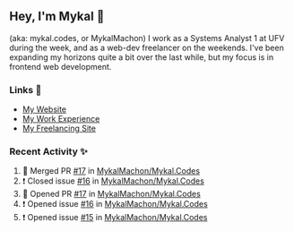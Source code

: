 ## Hey, I'm Mykal 👋 
(aka: mykal.codes, or MykalMachon) I work as a Systems Analyst 1 at UFV during the week, and as a web-dev freelancer on the weekends. I've been expanding my horizons quite a bit over the last while, but my focus is in frontend web development.  

### Links 🚀

- [My Website](https://mykal.codes)
- [My Work Experience](https://timeline.mykal.codes)
- [My Freelancing Site](https://tinybox.dev)

### Recent Activity ✨

<!--START_SECTION:activity-->
1. 🎉 Merged PR [#17](https://github.com/MykalMachon/Mykal.Codes/pull/17) in [MykalMachon/Mykal.Codes](https://github.com/MykalMachon/Mykal.Codes)
2. ❗️ Closed issue [#16](https://github.com/MykalMachon/Mykal.Codes/issues/16) in [MykalMachon/Mykal.Codes](https://github.com/MykalMachon/Mykal.Codes)
3. 💪 Opened PR [#17](https://github.com/MykalMachon/Mykal.Codes/pull/17) in [MykalMachon/Mykal.Codes](https://github.com/MykalMachon/Mykal.Codes)
4. ❗️ Opened issue [#16](https://github.com/MykalMachon/Mykal.Codes/issues/16) in [MykalMachon/Mykal.Codes](https://github.com/MykalMachon/Mykal.Codes)
5. ❗️ Opened issue [#15](https://github.com/MykalMachon/Mykal.Codes/issues/15) in [MykalMachon/Mykal.Codes](https://github.com/MykalMachon/Mykal.Codes)
<!--END_SECTION:activity-->
